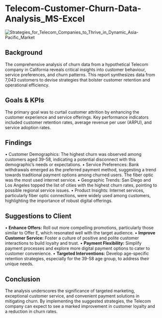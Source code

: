 # Telecom-Customer-Churn-Data-Analysis_MS-Excel
![Strategies_for_Telecom_Companies_to_Thrive_in_Dynamic_Asia-Pacific_Market](https://github.com/HafshaWahab/Telecom-Customer-Churn-Data-Analysis_MS-Excel/assets/152807534/b873f26b-6e04-44e2-86f2-3469da82ecb8)
## Background
The comprehensive analysis of churn data from a hypothetical Telecom company in California reveals critical insights into customer behaviour, service preferences, and churn patterns. This report synthesizes data from 7,043 customers to devise strategies that bolster customer retention and operational efficiency.

## Goals & KPIs
The primary goal was to curtail customer attrition by enhancing the customer experience and service offerings. Key performance indicators included customer retention rates, average revenue per user (ARPU), and service adoption rates.

## Findings
•	Customer Demographics: The highest churn was observed among customers aged 39-58, indicating a potential disconnect with this demographic’s needs or expectations.
•	Service Preferences: Bank withdrawals emerged as the preferred payment method, suggesting a trend towards traditional payment options among churned users. The fiber optic was the most used internet service. 
•	Geographic Trends: San Diego and Los Angeles topped the list of cities with the highest churn rates, pointing to possible regional service issues.
•	Product Insights: Internet services, particularly fiber optic connections, were widely used among customers, highlighting the importance of robust digital offerings.

## Suggestions to Client
•	**Enhance Offers:** Roll out more compelling promotions, particularly those similar to Offer E, which resonated well with the target audience.
•	**Improve Customer Service:** Foster a culture of positive and polite customer interactions to build loyalty and trust.
•	**Payment Flexibility:** Simplify payment processes and explore more digital payment options to cater to customer convenience.
•	**Targeted Interventions:** Develop age-specific retention strategies, especially for the 39-58 age group, to address their unique needs.

## Conclusion
The analysis underscores the significance of targeted marketing, exceptional customer service, and convenient payment solutions in mitigating churn. By implementing the suggested strategies, the Telecom company can expect to see a marked improvement in customer loyalty and a reduction in churn rates.
